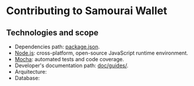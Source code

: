 # Contributing to Samourai Wallet

## Technologies and scope

- Dependencies path: [package.json](https://github.com/Samourai-Wallet/samourai-dojo/blob/develop/package.json).
- [Node.js](https://nodejs.org/en/download): cross-platform, open-source JavaScript runtime environment.
- [Mocha](https://mochajs.org/): automated tests and code coverage.
- Developer's documentation path: [doc/guides/](https://github.com/Samourai-Wallet/samourai-dojo/tree/develop/doc/guides/).
- Arquitecture: 
- Database: